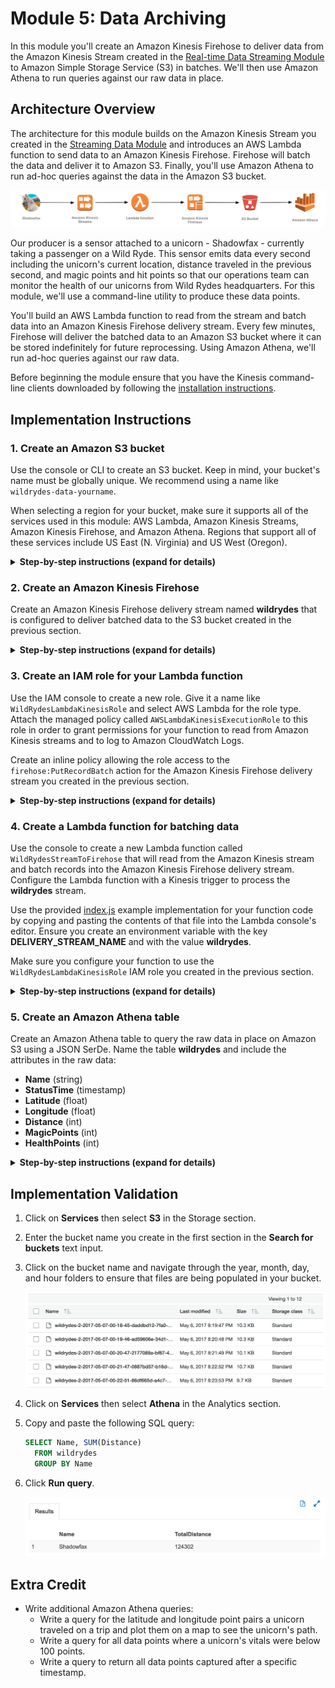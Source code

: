 # Module 5: Data Archiving

In this module you'll create an Amazon Kinesis Firehose to deliver data from the Amazon Kinesis Stream created in the [Real-time Data Streaming Module][streaming-data-module] to Amazon Simple Storage Service (S3) in batches. We'll then use Amazon Athena to run queries against our raw data in place.

## Architecture Overview

The architecture for this module builds on the Amazon Kinesis Stream you created in the [Streaming Data Module][streaming-data-module] and introduces an AWS Lambda function to send data to an Amazon Kinesis Firehose. Firehose will batch the data and deliver it to Amazon S3. Finally, you'll use Amazon Athena to run ad-hoc queries against the data in the Amazon S3 bucket.

<kbd>![Architecture](../images/data-archiving-architecture.png)</kbd>

Our producer is a sensor attached to a unicorn - Shadowfax - currently taking a passenger on a Wild Ryde. This sensor emits data every second including the unicorn's current location, distance traveled in the previous second, and magic points and hit points so that our operations team can monitor the health of our unicorns from Wild Rydes headquarters. For this module, we'll use a command-line utility to produce these data points.

You'll build an AWS Lambda function to read from the stream and batch data into an Amazon Kinesis Firehose delivery stream. Every few minutes, Firehose will deliver the batched data to an Amazon S3 bucket where it can be stored indefinitely for future reprocessing. Using Amazon Athena, we'll run ad-hoc queries against our raw data.

Before beginning the module ensure that you have the Kinesis command-line clients downloaded by following the [installation instructions][client-installation].

## Implementation Instructions

### 1. Create an Amazon S3 bucket

Use the console or CLI to create an S3 bucket. Keep in mind, your bucket's name must be globally unique. We recommend using a name like `wildrydes-data-yourname`.

When selecting a region for your bucket, make sure it supports all of the services used in this module: AWS Lambda, Amazon Kinesis Streams, Amazon Kinesis Firehose, and Amazon Athena. Regions that support all of these services include US East (N. Virginia) and US West (Oregon).

<details>
<summary><strong>Step-by-step instructions (expand for details)</strong></summary><p>

1. From the AWS Console click **Services** then select **S3** under Storage.

1. Click **+Create Bucket**

1. Provide a globally unique name for your bucket such as `wildrydes-data-yourname`.

1. Select a region for your bucket.

    <kbd>![Create bucket screenshot](../images/data-archiving-create-bucket.png)</kbd>

1. Use the default values and click **Next** through the rest of the sections and click **Create Bucket** on the review section.

</p></details>

### 2. Create an Amazon Kinesis Firehose

Create an Amazon Kinesis Firehose delivery stream named **wildrydes** that is configured to deliver batched data to the S3 bucket created in the previous section.

<details>
<summary><strong>Step-by-step instructions (expand for details)</strong></summary><p>

1. From the AWS Console click **Services** then select **Kinesis** under Analytics.

1. Click **Go to the Firehose console**.

1. Click **Create Delivery Stream**.

1. Select **Amazon S3** from **Destination**, enter `wildrydes` into **Delivery stream name** and select the name of the bucket you created in the previous section from **S3 bucket**. Click **Next**.

    <kbd>![Create delivery stream screenshot](../images/data-archiving-create-delivery-stream.png)</kbd>

1. Enter `60` into **Buffer interval** under **S3 Buffer** to set the frequency of S3 deliveries to once per minute.

1. Scroll down to the bottom of the page and select **Firehose delivery IAM role** from **IAM role**. This will walk you through the steps needed to create a new role for Firehose.

1. Click **Allow**, click **Next**, and then click **Create Delivery Stream**.

    <kbd>![Create delivery stream screenshot](../images/data-archiving-delivery-streams.png)</kbd>

</p></details>

### 3. Create an IAM role for your Lambda function

Use the IAM console to create a new role. Give it a name like `WildRydesLambdaKinesisRole` and select AWS Lambda for the role type. Attach the managed policy called `AWSLambdaKinesisExecutionRole` to this role in order to grant permissions for your function to read from Amazon Kinesis streams and to log to Amazon CloudWatch Logs.

Create an inline policy allowing the role access to the `firehose:PutRecordBatch` action for the Amazon Kinesis Firehose delivery stream you created in the previous section.

<details>
<summary><strong>Step-by-step instructions (expand for details)</strong></summary><p>

1. From the AWS Console, click on **Services** and then select **IAM** in the Security, Identity & Compliance section.

1. Select **Roles** from the left navigation and then click **Create new role**.

1. Select **AWS Lambda** for the role type from **AWS Service Role**.

    **Note:** Selecting a role type automatically creates a trust policy for your role that allows AWS services to assume this role on your behalf. If you were creating this role using the CLI, AWS CloudFormation or another mechanism, you would specify a trust policy directly.

1. Begin typing `AWSLambdaKinesisExecutionRole ` in the **Filter** text box and check the box next to that role.

1. Click **Next Step**.

1. Enter `WildRydesLambdaKinesisRole` for the **Role Name**.

1. Click **Create role**.

1. Type `WildRydesLambdaKinesisRole` into the filter box on the Roles page and click the role you just created.

1. On the Permissions tab, expand the **Inline Policies** section and click the link to create a new inline policy.

   <kbd>![Inline policies screenshot](../images/data-archiving-policies.png)</kbd>

1. Ensure **Policy Generator** is selected and click **Select**.

1. Select **Amazon Kinesis Firehose** from the **AWS Service** dropdown.

1. Select **PutRecordBatch** from the Actions list.

1. Type the ARN of the delivery stream you created in the previous section in the **Amazon Resource Name (ARN)** field. The ARN is in the format of:

	```
	arn:aws:firehose:REGION:ACCOUNT_ID:deliverystream/wildrydes
	```

	For example, if you've deployed to US East (N. Virginia) and your account ID is 123456789012, your delivery stream ARN would be:

	```
	arn:aws:firehose:us-east-1:123456789012:deliverystream/wildrydes
	```

	To find your AWS account ID number in the AWS Management Console, click on **Support** in the navigation bar in the upper-right, and then click **Support Center**. Your currently signed in account ID appears in the upper-right corner below the Support menu.

    <kbd>![Policy generator screenshot](../images/data-archiving-policy-generator.png)</kbd>

1. Click **Add Statement**.

    <kbd>![Policy screenshot](../images/data-archiving-policy-result.png)</kbd>

1. Click **Next Step** then **Apply Policy**.

</p></details>

### 4. Create a Lambda function for batching data

Use the console to create a new Lambda function called `WildRydesStreamToFirehose` that will read from the Amazon Kinesis stream and batch records into the Amazon Kinesis Firehose delivery stream. Configure the Lambda function with a Kinesis trigger to process the **wildrydes** stream.

Use the provided [index.js](lambda/WildRydesStreamToFirehose/index.js) example implementation for your function code by copying and pasting the contents of that file into the Lambda console's editor. Ensure you create an environment variable with the key **DELIVERY\_STREAM\_NAME** and with the value **wildrydes**.

Make sure you configure your function to use the `WildRydesLambdaKinesisRole` IAM role you created in the previous section.

<details>
<summary><strong>Step-by-step instructions (expand for details)</strong></summary><p>

1. Click on **Services** then select **Lambda** in the Compute section.

1. Click **Create a Lambda function**.

1. Click the **Blank Function** blueprint card.

1. Click on the dotted outline and select **Kinesis**. Select **wildrydes** from **Kinesis stream**, **Trim horizon** from **Starting position**, and tick the **Enable trigger** checkbox.

    <kbd>![Create Lambda trigger screenshot](../images/data-archiving-configure-trigger.png)</kbd>

    Starting position refers to the position in the stream where AWS Lambda should start reading and trim horizon configures this to the oldest data record in the shard. See [ShardIteratorType][shard-iterator-type-documentation] in the Amazon Kinesis API Reference for more details.

1. Click **Next**.

1. Enter `WildRydesStreamToFirehose` in the **Name** field.

1. Optionally enter a description.

1. Select **Node.js 6.10** for the **Runtime**.

1. Copy and paste the code from [index.js](lambda/WildRydesStreamToFirehose/index.js) into the code entry area.

    <kbd>![Create Lambda function screenshot](../images/data-archiving-lambda-create.png)</kbd>

1. In **Environment variables**, enter an environment variable with key `DELIVERY_STREAM_NAME` and value `wildrydes`.

    <kbd>![Lambda environment variable screenshot](../images/data-archiving-lambda-env-var.png)</kbd>

1. Leave the default of `index.handler` for the **Handler** field.

1. Select `WildRydesLambdaKinesisRole` from the **Existing Role** dropdown.

    <kbd>![Define handler and role screenshot](../images/data-archiving-lambda-role.png)</kbd>

1. Click **Next** and then click **Create function** on the Review page.

1. **Last processing result** on the trigger status screen will transition from **No records processed** to **OK** within a minute or so:

    <kbd>![Lambda trigger status screenshot](../images/data-archiving-trigger-status.png)</kbd>

    Click **Refresh triggers** every minute or so until you see **OK**.

</p></details>

### 5. Create an Amazon Athena table

Create an Amazon Athena table to query the raw data in place on Amazon S3 using a JSON SerDe. Name the table **wildrydes** and include the attributes in the raw data:

- **Name** (string)
- **StatusTime** (timestamp)
- **Latitude** (float)
- **Longitude** (float)
- **Distance** (int)
- **MagicPoints** (int)
- **HealthPoints** (int)

<details>
<summary><strong>Step-by-step instructions (expand for details)</strong></summary><p>

1. Click on **Services** then select **Athena** in the Analytics section.

1. Copy and paste the following SQL statement to create the table. Be sure to replace the bucket name with your bucket name in the LOCATION clause:

	```sql
	CREATE EXTERNAL TABLE IF NOT EXISTS wildrydes (
       Name string,
       StatusTime timestamp,
       Latitude float,
       Longitude float,
       Distance int,
       HealthPoints int,
       MagicPoints int
     )
     ROW FORMAT SERDE 'org.apache.hive.hcatalog.data.JsonSerDe'
     LOCATION 's3://wildrydes-data-johndoe/';
	```

1. Click **Run query**.

1. Verify the table **wildrydes** was created by ensuring it has been added to the list of tables in the left navigation.

</p></details>

## Implementation Validation

1. Click on **Services** then select **S3** in the Storage section.

1. Enter the bucket name you create in the first section in the **Search for buckets** text input.

1. Click on the bucket name and navigate through the year, month, day, and hour folders to ensure that files are being populated in your bucket.

    <kbd>![S3 bucket screenshot](../images/data-archiving-s3-bucket.png)</kbd>

1. Click on **Services** then select **Athena** in the Analytics section.

1. Copy and paste the following SQL query:

	```sql
	SELECT Name, SUM(Distance)
	  FROM wildrydes
	  GROUP BY Name
	```

1. Click **Run query**.

    <kbd>![S3 bucket screenshot](../images/data-archiving-athena-results.png)</kbd>

## Extra Credit

- Write additional Amazon Athena queries:
	- Write a query for the latitude and longitude point pairs a unicorn traveled on a trip and plot them on a map to see the unicorn's path.
	- Write a query for all data points where a unicorn's vitals were below 100 points.
	- Write a query to return all data points captured after a specific timestamp.

[client-src]: client/src
[go-language]: https://golang.org/
[go-sdk]: https://aws.amazon.com/sdk-for-go/
[streaming-data-module]: ../2_DataStreaming
[client-installation]: ../README.md#kinesis-command-line-clients
[shard-iterator-type-documentation]: http://docs.aws.amazon.com/kinesis/latest/APIReference/API_GetShardIterator.html#Streams-GetShardIterator-request-ShardIteratorType
